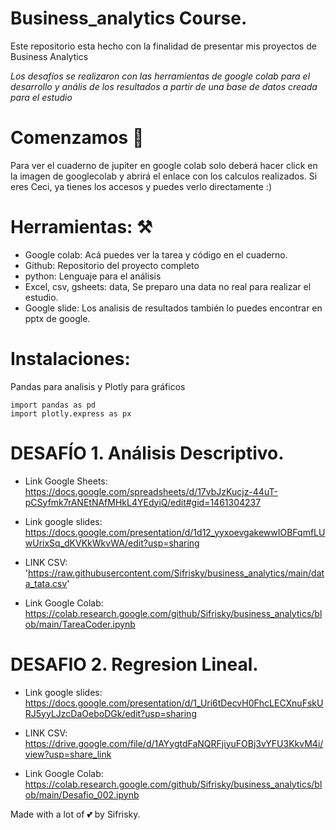 # Business_analytics Course. 
Este repositorio esta hecho con la finalidad de presentar mis proyectos de Business Analytics


_Los desafíos se realizaron con las herramientas de google colab para el desarrollo y anális de los resultados a partir de una base de datos creada para el estudio_


# Comenzamos 🚀

Para ver el cuaderno de jupiter en google colab solo deberá hacer click en la imagen de googlecolab y abrirá el enlace con los calculos realizados.
Si eres Ceci, ya tienes los accesos y puedes verlo directamente :)

# Herramientas: ⚒️

- Google colab:  Acá puedes ver la tarea y código en el cuaderno.
- Github: Repositorio del proyecto completo
- python: Lenguaje para el análisis
- Excel, csv, gsheets: data, Se preparo una data no real para realizar el estudio.
- Google slide: Los analisis de resultados también lo puedes encontrar en pptx de google.

# Instalaciones:

Pandas para analisis y Plotly para gráficos
```
import pandas as pd
import plotly.express as px
```
# DESAFÍO 1. Análisis Descriptivo.

- Link Google Sheets: https://docs.google.com/spreadsheets/d/17vbJzKucjz-44uT-pCSyfmk7rANEtNAfMHkL4YEdyiQ/edit#gid=1461304237

- Link google slides: https://docs.google.com/presentation/d/1d12_yyxoevgakewwIOBFqmfLUwUrixSq_dKVKkWkvWA/edit?usp=sharing

- LINK CSV: 'https://raw.githubusercontent.com/Sifrisky/business_analytics/main/data_tata.csv'

- Link Google Colab: https://colab.research.google.com/github/Sifrisky/business_analytics/blob/main/TareaCoder.ipynb


# DESAFIO 2. Regresion Lineal.

- Link google slides: https://docs.google.com/presentation/d/1_Uri6tDecvH0FhcLECXnuFskURJ5yyLJzcDaOeboDGk/edit?usp=sharing

- LINK CSV: https://drive.google.com/file/d/1AYygtdFaNQRFjiyuFOBj3vYFU3KkvM4i/view?usp=share_link

- Link Google Colab: https://colab.research.google.com/github/Sifrisky/business_analytics/blob/main/Desafio_002.ipynb

Made with a lot of 💕 by Sifrisky.
